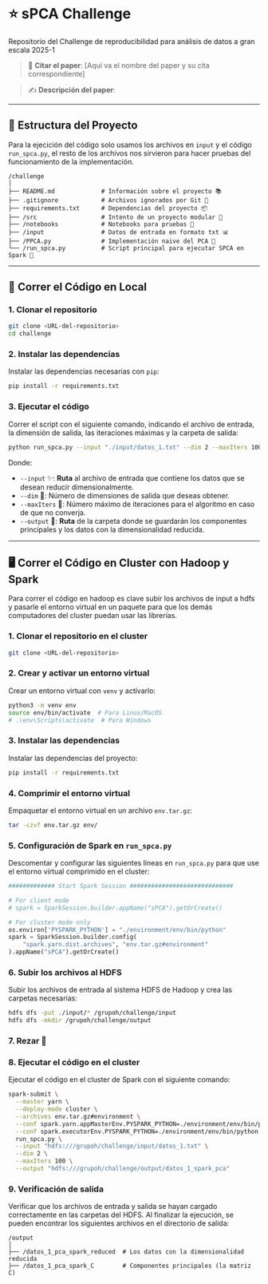 # ⭐ sPCA Challenge
Repositorio del Challenge de reproducibilidad para análisis de datos a gran escala 2025-1

> 📄 **Citar el paper**: \[Aquí va el nombre del paper y su cita correspondiente]

> ✍️ **Descripción del paper**: 
---

## 📂 Estructura del Proyecto
Para la ejecición del código solo usamos los archivos en `input` y el código `run_spca.py`, el resto de los archivos nos sirvieron para hacer pruebas del funcionamiento de la implementación.
```
/challenge
│
├── README.md             # Información sobre el proyecto 📚
├── .gitignore            # Archivos ignorados por Git 🚫
├── requirements.txt      # Dependencias del proyecto 📦
├── /src                  # Intento de un proyecto modular 🔧
├── /notebooks            # Notebooks para pruebas 📝
├── /input                # Datos de entrada en formato txt 📊
├── /PPCA.py              # Implementación naive del PCA 🔬
└── /run_spca.py          # Script principal para ejecutar SPCA en Spark 🚀
```

---

## 🚀 Correr el Código en Local

### 1. Clonar el repositorio
```bash
git clone <URL-del-repositorio>
cd challenge
```

### 2. Instalar las dependencias
Instalar las dependencias necesarias con `pip`:
```bash
pip install -r requirements.txt
```

### 3. Ejecutar el código
Correr el script con el siguiente comando, indicando el archivo de entrada, la dimensión de salida, las iteraciones máximas y la carpeta de salida:

```bash
python run_spca.py --input "./input/datos_1.txt" --dim 2 --maxIters 100 --output "./output/datos_1_pca_spark"
```

Donde:

* `--input` ✨: **Ruta** al archivo de entrada que contiene los datos que se desean reducir dimensionalmente.
* `--dim` 🎯: Número de dimensiones de salida que deseas obtener.
* `--maxIters` 🔄: Número máximo de iteraciones para el algoritmo en caso de que no converja.
* `--output` 💾: **Ruta** de la carpeta donde se guardarán los componentes principales y los datos con la dimensionalidad reducida.

---

## 🖥 Correr el Código en Cluster con Hadoop y Spark
Para correr el código en hadoop es clave subir los archivos de input a hdfs y pasarle el entorno virtual en un paquete para que los demás computadores del cluster puedan usar las librerías.

### 1. Clonar el repositorio en el cluster
```bash
git clone <URL-del-repositorio>
```

### 2. Crear y activar un entorno virtual
Crear un entorno virtual con `venv` y actívarlo:

```bash
python3 -m venv env
source env/bin/activate  # Para Linux/MacOS
# .\env\Scripts\activate  # Para Windows
```

### 3. Instalar las dependencias
Instalar las dependencias del proyecto:
```bash
pip install -r requirements.txt
```

### 4. Comprimir el entorno virtual
Empaquetar el entorno virtual en un archivo `env.tar.gz`:

```bash
tar -czvf env.tar.gz env/
```

### 5. Configuración de Spark en `run_spca.py`
Descomentar y configurar las siguientes líneas en `run_spca.py` para que use el entorno virtual comprimido en el cluster:

```python
############# Start Spark Session #############################

# For client mode
# spark = SparkSession.builder.appName("sPCA").getOrCreate()

# For cluster mode only
os.environ['PYSPARK_PYTHON'] = "./environment/env/bin/python"
spark = SparkSession.builder.config(
    "spark.yarn.dist.archives", "env.tar.gz#environment"
).appName("sPCA").getOrCreate()
```

### 6. Subir los archivos al HDFS
Subir los archivos de entrada al sistema HDFS de Hadoop y crea las carpetas necesarias:

```bash
hdfs dfs -put ./input/* /grupoh/challenge/input
hdfs dfs -mkdir /grupoh/challenge/output
```

### 7. Rezar 🙏

### 8. Ejecutar el código en el cluster
Ejecutar el código en el cluster de Spark con el siguiente comando:

```bash
spark-submit \
  --master yarn \
  --deploy-mode cluster \
  --archives env.tar.gz#environment \
  --conf spark.yarn.appMasterEnv.PYSPARK_PYTHON=./environment/env/bin/python \
  --conf spark.executorEnv.PYSPARK_PYTHON=./environment/env/bin/python \
  run_spca.py \
  --input "hdfs:///grupoh/challenge/input/datos_1.txt" \
  --dim 2 \
  --maxIters 100 \
  --output "hdfs:///grupoh/challenge/output/datos_1_spark_pca"
```

### 9. Verificación de salida
Verificar que los archivos de entrada y salida se hayan cargado correctamente en las carpetas del HDFS. Al finalizar la ejecución, se  pueden encontrar los siguientes archivos en el directorio de salida:

```
/output
│
├── /datos_1_pca_spark_reduced  # Los datos con la dimensionalidad reducida
├── /datos_1_pca_spark_C        # Componentes principales (la matriz C)
```
